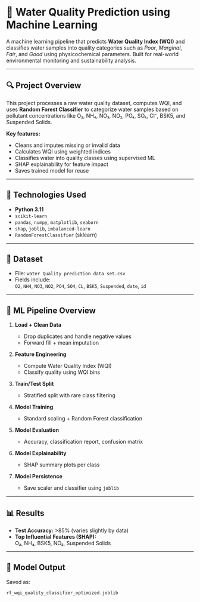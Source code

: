 # 🌊 Water Quality Prediction using Machine Learning

A machine learning pipeline that predicts **Water Quality Index (WQI)** and classifies water samples into quality categories such as *Poor*, *Marginal*, *Fair*, and *Good* using physicochemical parameters. Built for real-world environmental monitoring and sustainability analysis.

---

## 🔍 Project Overview

This project processes a raw water quality dataset, computes WQI, and uses **Random Forest Classifier** to categorize water samples based on pollutant concentrations like O₂, NH₄, NO₃, NO₂, PO₄, SO₄, Cl⁻, BSK5, and Suspended Solids.

**Key features:**
- Cleans and imputes missing or invalid data  
- Calculates WQI using weighted indices  
- Classifies water into quality classes using supervised ML  
- SHAP explainability for feature impact  
- Saves trained model for reuse

---

## 🧪 Technologies Used

- **Python 3.11**
- `scikit-learn`
- `pandas`, `numpy`, `matplotlib`, `seaborn`
- `shap`, `joblib`, `imbalanced-learn`
- `RandomForestClassifier` (sklearn)

---

## 📁 Dataset

- File: `water Quality prediction data set.csv`
- Fields include:  
  `O2`, `NH4`, `NO3`, `NO2`, `PO4`, `SO4`, `CL`, `BSK5`, `Suspended`, `date`, `id`

---

## 🧠 ML Pipeline Overview

1. **Load + Clean Data**
   - Drop duplicates and handle negative values
   - Forward fill + mean imputation

2. **Feature Engineering**
   - Compute Water Quality Index (WQI)
   - Classify quality using WQI bins

3. **Train/Test Split**
   - Stratified split with rare class filtering

4. **Model Training**
   - Standard scaling + Random Forest classification

5. **Model Evaluation**
   - Accuracy, classification report, confusion matrix

6. **Model Explainability**
   - SHAP summary plots per class

7. **Model Persistence**
   - Save scaler and classifier using `joblib`

---

## 📊 Results

- **Test Accuracy:** >85% (varies slightly by data)
- **Top Influential Features (SHAP):**  
  O₂, NH₄, BSK5, NO₂, Suspended Solids

---

## 📂 Model Output

Saved as:  
```bash
rf_wqi_quality_classifier_optimized.joblib
